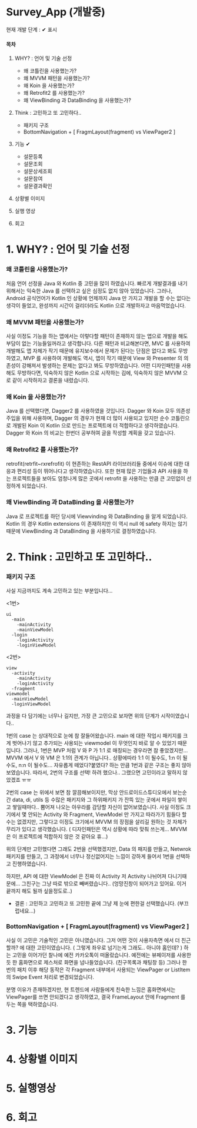 # Survey_App (개발중)

현재 개발 단계 : ✔ 표시

#### 목차
1. WHY? : 언어 및 기술 선정
    - 왜 코틀린을 사용했는가?
    - 왜 MVVM 패턴을 사용했는가?
    - 왜 Koin 을 사용했는가?
    - 왜 Retrofit2 를 사용했는가?
    - 왜 ViewBinding 과 DataBinding 을 사용했는가?

2. Think : 고민하고 또 고민하다..
    - 패키지 구조
    - BottomNavigation + [ FragmLayout(fragment) vs ViewPager2 ]

3. 기능 ✔
    - 설문등록
    - 설문조회
    - 설문상세조회
    - 설문참여
    - 설문결과확인

4. 상황별 이미지

5. 실행 영상

6. 회고

# 1. WHY? : 언어 및 기술 선정
### 왜 코틀린을 사용했는가?
  처음 언어 선정을 Java 와 Kotlin 중 고민을 많이 하였습니다. 빠르게 개발결과를 내기 위해서는 익숙한 Java 를 선택하고 싶은 심정도 없지 않아 있었습니다.
  그러나, Android 공식언어가 Kotlin 인 상황에 언제까지 Java 만 가지고 개발을 할 수는 없다는 생각이 들었고, 완성까지 시간이 걸리더라도 Kotlin 으로 개발하자고 마음먹었습니다.

### 왜 MVVM 패턴을 사용했는가?
  사실 이정도 기능을 하는 앱에서는 이렇다할 패턴이 존재하지 않는 앱으로 개발을 해도 부담이 없는 기능들일꺼라고 생각합니다. 다른 패턴과 비교해본다면,
  MVC 를 사용하여 개발해도 앱 자체가 작기 때문에 유지보수에서 문제가 된다는 단점은 없다고 봐도 무방하였고,
  MVP 를 사용하여 개발해도 역시, 앱이 작기 때문에 View 와 Presenter 의 의존성이 강해져서 발생하는 문제는 없다고 봐도 무방하였습니다.
  어떤 디자인패턴을 사용해도 무방하다면, 익숙하지 않은 Kotlin 으로 시작하는 김에, 익숙하지 않은 MVVM 으로 같이 시작하자고 결론을 내렸습니다.

### 왜 Koin 을 사용했는가?
  Java 를 선택했다면, Dagger2 를 사용하였을 것입니다. Dagger 와 Koin 모두 의존성 주입을 위해 사용하며, Dagger 의 경우가 현재 더 많이 사용되고 있지만 순수 코틀린으로 개발된 Koin 이
  Kotlin 으로 만드는 프로젝트에 더 적합하다고 생각하였습니다.
  Dagger 와 Koin 의 비교는 한번더 공부허여 글을 작성할 계획을 갖고 있습니다.

### 왜 Retrofit2 를 사용했는가?
  retrofit(retrfit~rxrefrofit) 이 현존하는 RestAPI 라이브러리들 중에서 이슈에 대한 대응과 편리성 등이 뛰어나다고 생각하였습니다. 또한 현재 많은 기업들과 API 사용을 하는 프로젝트들을 보아도 엄청나게 많은 곳에서 retrofit 을 사용하는 만큼 큰 고민없이 선정하게 되었습니다.

### 왜 ViewBinding 과 DataBinding 을 사용했는가?
  Java 로 프로젝트를 하던 당시에 Viewvinding 와 DataBinding 을 알게 되었습니다. Kotlin 의 경우 Kotlin extensions 이 존재하지만 이 역시 null 에 safety 하지는 않기 때문에 ViewBinding 과       DataBinding 을 사용하기로 결정하였습니다.


# 2. Think : 고민하고 또 고민하다..
### 패키지 구조
  사실 지금까지도 계속 고민하고 있는 부분입니다...

  <1번>
  ```
  ui
    -main
      -mainActivity
      -mainViewModel
    -login
      -loginActivity
      -loginViewModel
  ```
  <2번>
  ```
  view
    -activity
      -mainActivity
      -loginActivity
    -fragment
  viewmodel
    -mainViewModel
    -loginViewModel
 ```
  과정을 다 담기에는 너무나 길지만, 가장 큰 고민으로 보자면 위의 단계가 시작이였습니다..

  1번의 case 는 상대적으로 눈에 참 잘들어왔습니다. main 에 대한 작업시 패키지를 크게 벗어나기 않고 추가되는 사용되는 viewmodel 이 무엇인지 바로 알 수 있었기 때문입니다.
  그러나, 1번은 MVP 처럼 V 와 P 가 1:1 로 매칭되는 경우라면 참 좋았겠지만... MVVM 에서 V 와 VM 은 1:1의 관계가 아닙니다..
  상황에따라 1:1 이 될수도, 1:n 이 될수도, n:n 이 될수도... 자유롭게 떼었다?붙였다? 하는 만큼 1번과 같은 구조는 좋지 않아 보였습니다.
  따라서, 2번의 구조를 선택! 하려 했으나.. 그랬으면 고민이라고 말하지 않았겠죠 ㅠㅠ

  2번의 case 는 위에서 보면 참 깔끔해보이지만, 막상 안드로이드스튜디오에서 보는순간 data, di, utils 등 수많은 패키지와 그 하위패키지 가 잔뜩 있는 곳에서 파일이 쌓이고 쌓일때마다..
  뿜어져 나오는 아우라를 감당할 자신이 없어보였습니다. 사실 이정도 크기에서 몇 안되는 Activity 와 Fragment, ViewModel 만 가지고 따라가기 힘들다 할 수는 없겠지만, 그렇다고 이정도 크기에서 MVVM 의 장점을 살리길 원하는 것 자체가 무리가 있다고 생각했습니다. ( 디자인패턴은 역시 상황에 따라 맞춰 쓰는게... MVVM 은 이 프로젝트에 적합하지 않은 것 같아요 휴...)

  위의 단계만 고민했다면 그래도 2번을 선택했겠지만,
  Data 의 패지를 만들고, Netwrok 패키지를 만들고, 그 과정에서 너무나 정신없어지는 느낌이 강하게 들어서 1번을 선택하고 진행하였습니다.

  하지만, API 에 대한 ViewModel 은 진짜 이 Activity 저 Activity 나뉘어져 다니기때문에... 그친구는 그냥 따로 밖으로 빼버렸습니다.. (엉망진창이 되어가고 있어요. 이거 끝까지 해도 될까 싶을정도로..)

  * 결론 : 고민하고 고민하고 또 고민한 끝에 그냥 제 눈에 편한걸 선택했습니다. (부끄럽네요...)

### BottomNavigation + [ FragmLayout(fragment) vs ViewPager2 ]
  사실 이 고민은 기술적인 고민은 아니였습니다.
  그저 어떤 것이 사용자측면 에서 더 친근할까? 에 대한 고민이였습니다. ( 그렇게 좌우로 넘기는게 그래도.. 아니야 홈인데? ) 하는 고민을 이어가던 찰나에
  예전 카카오톡이 떠올랐습니다.
  예전에는 뷰페이저를 사용한 듯 한 홈화면으로 제스처로 화면을 넘나들었습니다. (친구목록과 채팅창 등)
  그러나 한번의 패치 이후 해당 동작은 각 Fragment 내부에서 사용되는 ViewPager or ListItem 의 Swipe Event 처리로 변경되었습니다.

  분명 이유가 존재하겠지만, 현 트렌드에 사람들에게 친숙한 느낌은 홈화면에서는 ViewPager를 쓰면 안되겠다고 생각하였고, 결국 FrameLayout 안에 Fragment 를 두는 쪽을 택하였습니다.

# 3. 기능
# 4. 상황별 이미지
# 5. 실행영상
# 6. 회고




